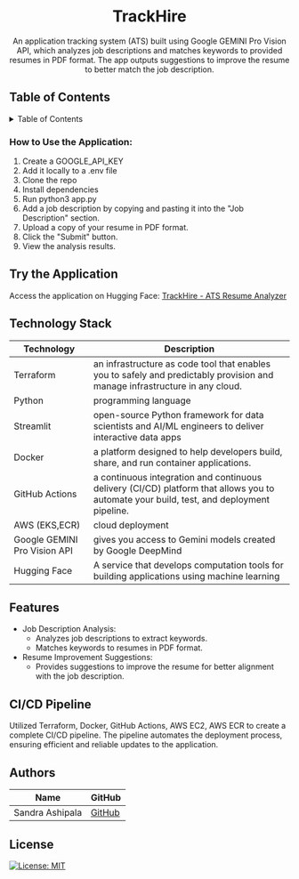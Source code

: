 <h1 align="center">TrackHire</h1>
<p align="center">
An application tracking system (ATS) built using Google GEMINI Pro Vision API, which analyzes job descriptions and matches keywords to provided resumes in PDF format. The app outputs suggestions to improve the resume to better match the job description.
</p>

## Table of Contents

<details>
<summary>Table of Contents</summary>

- [Description](#description)
  - [Table of Contents](#table-of-contents)
  - [How to use the Application](#how-to-use-the-application)
  - [Try the Application](#try-the-application)
  - [Technology Stack](#technology-stack)
  - [Features](#features)
  - [CI/CD Pipeline](#cicd-pipeline)
  - [Authors](#authors)
- [License](#license)

</details>

### How to Use the Application:

1. Create a GOOGLE_API_KEY
2. Add it locally to a .env file
3. Clone the repo
4. Install dependencies
5. Run python3 app.py
6. Add a job description by copying and pasting it into the "Job Description" section.
7. Upload a copy of your resume in PDF format.
8. Click the "Submit" button.
9. View the analysis results.

## Try the Application

Access the application on Hugging Face: [TrackHire - ATS Resume Analyzer](https://huggingface.co/spaces/SANDRAMSC/portfolio_project#ats-tracking-system)


## Technology Stack

| Technology | Description                 |
| ---------- | --------------------------- |
| Terraform  | an infrastructure as code tool that enables you to safely and predictably provision and manage infrastructure in any cloud.    |
| Python     | programming language        |
| Streamlit  | open-source Python framework for data scientists and AI/ML engineers to deliver interactive data apps               |
| Docker     | a platform designed to help developers build, share, and run container applications.           |
| GitHub Actions | a continuous integration and continuous delivery (CI/CD) platform that allows you to automate your build, test, and deployment pipeline.        |
| AWS (EKS,ECR)    | cloud deployment            |
| Google GEMINI Pro Vision API | gives you access to Gemini models created by Google DeepMind    |
| Hugging Face  | A service that develops computation tools for building applications using machine learning   |

## Features

- Job Description Analysis:
  - Analyzes job descriptions to extract keywords.
  - Matches keywords to resumes in PDF format.
- Resume Improvement Suggestions:
  - Provides suggestions to improve the resume for better alignment with the job description.
  
## CI/CD Pipeline

Utilized Terraform, Docker, GitHub Actions, AWS EC2, AWS ECR to create a complete CI/CD pipeline. The pipeline automates the deployment process, ensuring efficient and reliable updates to the application.


## Authors

| Name           | GitHub                                      |
| -------------- | ------------------------------------------- |
| Sandra Ashipala | [GitHub](https://github.com/sandramsc) |

## License

[![License: MIT](https://img.shields.io/badge/License-MIT-yellow.svg)](https://opensource.org/licenses/MIT)
